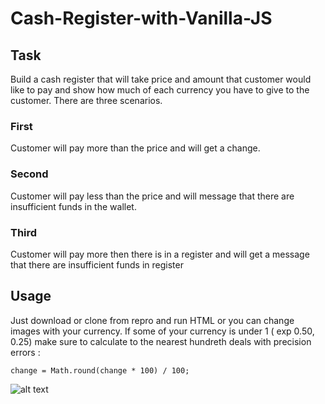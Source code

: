 # Cash-Register-with-Vanilla-JS
## Task
Build a cash register that will take price and amount that customer would like to pay and show how much of each currency you have to give to the customer. There are three scenarios.

### First
Customer will pay more than the price and will get a change.

### Second
Customer will pay less than the price and will message that there are insufficient funds in the wallet.

### Third
Customer will pay more then there is in a register and will get a message that there are insufficient funds in register

## Usage
Just download or clone from repro and run HTML or you can change images with your currency. If some of your currency is under 1 ( exp 0.50, 0.25) make sure to calculate to the nearest hundreth deals with precision errors : 
```
change = Math.round(change * 100) / 100;
```

![alt text](https://res.cloudinary.com/sekenikola/image/upload/v1532906474/register_cszrnm.png)
